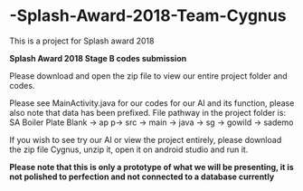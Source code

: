 # -Splash-Award-2018-Team-Cygnus

This is a project for Splash award 2018

**Splash Award 2018 Stage B codes submission**

Please download and open the zip file to view our entire project folder and codes. 

Please see MainActivity.java for our codes for our AI and its function, please also note that data has been prefixed.
File pathway in the project folder is: SA Boiler Plate Blank -> ap p-> src -> main -> java -> sg -> gowild -> sademo


If you wish to see try our AI or view the project entirely, please download the zip file Cygnus, unzip it, open it on android studio and run it.

**Please note that this is only a prototype of what we will be presenting, it is not polished to perfection and not connected to a database currently**
